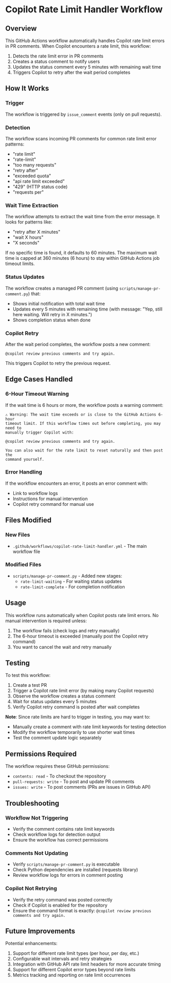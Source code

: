# Copilot Rate Limit Handler Workflow

## Overview

This GitHub Actions workflow automatically handles Copilot rate limit errors in PR comments. When Copilot encounters a rate limit, this workflow:

1. Detects the rate limit error in PR comments
2. Creates a status comment to notify users
3. Updates the status comment every 5 minutes with remaining wait time
4. Triggers Copilot to retry after the wait period completes

## How It Works

### Trigger
The workflow is triggered by `issue_comment` events (only on pull requests).

### Detection
The workflow scans incoming PR comments for common rate limit error patterns:
- "rate limit"
- "rate-limit"
- "too many requests"
- "retry after"
- "exceeded quota"
- "api rate limit exceeded"
- "429" (HTTP status code)
- "requests per"

### Wait Time Extraction
The workflow attempts to extract the wait time from the error message. It looks for patterns like:
- "retry after X minutes"
- "wait X hours"
- "X seconds"

If no specific time is found, it defaults to 60 minutes. The maximum wait time is capped at 360 minutes (6 hours) to stay within GitHub Actions job timeout limits.

### Status Updates
The workflow creates a managed PR comment (using `scripts/manage-pr-comment.py`) that:
- Shows initial notification with total wait time
- Updates every 5 minutes with remaining time (with message: "Yep, still here waiting. Will retry in X minutes.")
- Shows completion status when done

### Copilot Retry
After the wait period completes, the workflow posts a new comment:
```
@copilot review previous comments and try again.
```

This triggers Copilot to retry the previous request.

## Edge Cases Handled

### 6-Hour Timeout Warning
If the wait time is 6 hours or more, the workflow posts a warning comment:
```
⚠️ Warning: The wait time exceeds or is close to the GitHub Actions 6-hour 
timeout limit. If this workflow times out before completing, you may need to 
manually trigger Copilot with:

@copilot review previous comments and try again.

You can also wait for the rate limit to reset naturally and then post the 
command yourself.
```

### Error Handling
If the workflow encounters an error, it posts an error comment with:
- Link to workflow logs
- Instructions for manual intervention
- Copilot retry command for manual use

## Files Modified

### New Files
- `.github/workflows/copilot-rate-limit-handler.yml` - The main workflow file

### Modified Files
- `scripts/manage-pr-comment.py` - Added new stages:
  - `rate-limit-waiting` - For waiting status updates
  - `rate-limit-complete` - For completion notification

## Usage

This workflow runs automatically when Copilot posts rate limit errors. No manual intervention is required unless:

1. The workflow fails (check logs and retry manually)
2. The 6-hour timeout is exceeded (manually post the Copilot retry command)
3. You want to cancel the wait and retry manually

## Testing

To test this workflow:

1. Create a test PR
2. Trigger a Copilot rate limit error (by making many Copilot requests)
3. Observe the workflow creates a status comment
4. Wait for status updates every 5 minutes
5. Verify Copilot retry command is posted after wait completes

**Note**: Since rate limits are hard to trigger in testing, you may want to:
- Manually create a comment with rate limit keywords for testing detection
- Modify the workflow temporarily to use shorter wait times
- Test the comment update logic separately

## Permissions Required

The workflow requires these GitHub permissions:
- `contents: read` - To checkout the repository
- `pull-requests: write` - To post and update PR comments
- `issues: write` - To post comments (PRs are issues in GitHub API)

## Troubleshooting

### Workflow Not Triggering
- Verify the comment contains rate limit keywords
- Check workflow logs for detection output
- Ensure the workflow has correct permissions

### Comments Not Updating
- Verify `scripts/manage-pr-comment.py` is executable
- Check Python dependencies are installed (requests library)
- Review workflow logs for errors in comment posting

### Copilot Not Retrying
- Verify the retry command was posted correctly
- Check if Copilot is enabled for the repository
- Ensure the command format is exactly: `@copilot review previous comments and try again.`

## Future Improvements

Potential enhancements:
1. Support for different rate limit types (per hour, per day, etc.)
2. Configurable wait intervals and retry strategies
3. Integration with GitHub API rate limit headers for more accurate timing
4. Support for different Copilot error types beyond rate limits
5. Metrics tracking and reporting on rate limit occurrences
